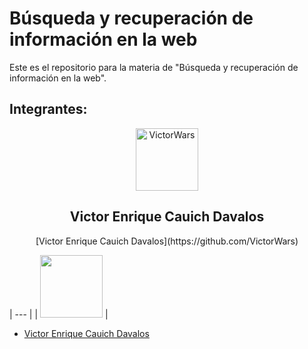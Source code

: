 # Búsqueda y recuperación de información en la web

Este es el repositorio para la materia de "Búsqueda y recuperación de información en la web".

## Integrantes:
<p align="center">
 <img width="100px" src="https://avatars.githubusercontent.com/u/50329391?v=4" align="center" alt="VictorWars" />
 <h2 align="center">Victor Enrique Cauich Davalos</h2>
 <p align="center">[Victor Enrique Cauich Davalos](https://github.com/VictorWars)</p>
 
 
 
 
| --- |
| <img src = "https://avatars.githubusercontent.com/u/50329391?v=4" width = 100> |



- [Victor Enrique Cauich Davalos](https://github.com/VictorWars)
